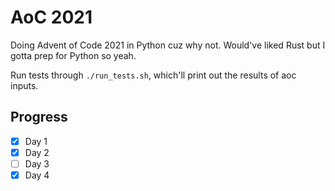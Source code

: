 # AoC 2021

Doing Advent of Code 2021 in Python cuz why not. Would've liked Rust but I gotta prep for Python so yeah.

Run tests through `./run_tests.sh`, which'll print out the results of aoc inputs.

## Progress

- [x] Day 1
- [x] Day 2
- [ ] Day 3
- [x] Day 4
